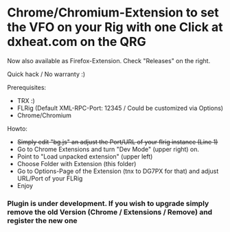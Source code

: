 # Chrome/Chromium-Extension to set the VFO on your Rig with one Click at dxheat.com on the QRG

Now also available as Firefox-Extension. Check "Releases" on the right.

Quick hack / No warranty :)

Prerequisites:
* TRX :)
* FLRig (Default XML-RPC-Port: 12345 / Could be customized via Options)
* Chrome/Chromium

Howto:
* ~~Simply edit "bg.js" an adjust the Port/URL of your flrig instance (Line 1)~~
* Go to Chrome Extensions and turn "Dev Mode" (upper right) on.
* Point to "Load unpacked extension" (upper left)
* Choose Folder with Extension (this folder)
* Go to Options-Page of the Extension (tnx to DG7PX for that) and adjust URL/Port of your FLRig
* Enjoy

### Plugin is under development. If you wish to upgrade simply **remove** the old Version (Chrome / Extensions / Remove) and register the new one
